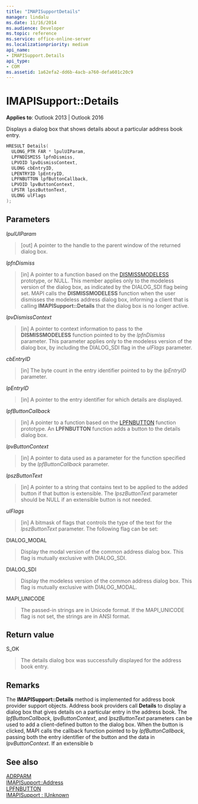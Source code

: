 ```yaml
---
title: "IMAPISupportDetails" 
manager: lindalu
ms.date: 11/16/2014
ms.audience: Developer
ms.topic: reference
ms.service: office-online-server
ms.localizationpriority: medium
api_name:
- IMAPISupport.Details
api_type:
- COM
ms.assetid: 1a62efa2-dd6b-4acb-a760-defa601c20c9
---
```


# IMAPISupport::Details

**Applies to**: Outlook 2013 | Outlook 2016

Displays a dialog box that shows details about a particular address book entry.

```cpp
HRESULT Details(
  ULONG_PTR FAR * lpulUIParam,
  LPFNDISMISS lpfnDismiss,
  LPVOID lpvDismissContext,
  ULONG cbEntryID,
  LPENTRYID lpEntryID,
  LPFNBUTTON lpfButtonCallback,
  LPVOID lpvButtonContext,
  LPSTR lpszButtonText,
  ULONG ulFlags
);
```

## Parameters

 _lpulUIParam_

> [out] A pointer to the handle to the parent window of the returned dialog box.

 _lpfnDismiss_

> [in] A pointer to a function based on the [DISMISSMODELESS](dismissmodeless.md) prototype, or NULL. This member applies only to the modeless version of the dialog box, as indicated by the DIALOG_SDI flag being set. MAPI calls the **DISMISSMODELESS** function when the user dismisses the modeless address dialog box, informing a client that is calling **IMAPISupport::Details** that the dialog box is no longer active.

 _lpvDismissContext_

> [in] A pointer to context information to pass to the **DISMISSMODELESS** function pointed to by the _lpfnDismiss_ parameter. This parameter applies only to the modeless version of the dialog box, by including the DIALOG_SDI flag in the _ulFlags_ parameter.

 _cbEntryID_

> [in] The byte count in the entry identifier pointed to by the _lpEntryID_ parameter.

 _lpEntryID_

> [in] A pointer to the entry identifier for which details are displayed.

 _lpfButtonCallback_
 
> [in] A pointer to a function based on the [LPFNBUTTON](lpfnbutton.md) function prototype. An **LPFNBUTTON** function adds a button to the details dialog box.

 _lpvButtonContext_
 
> [in] A pointer to data used as a parameter for the function specified by the _lpfButtonCallback_ parameter.

 _lpszButtonText_
 
> [in] A pointer to a string that contains text to be applied to the added button if that button is extensible. The _lpszButtonText_ parameter should be NULL if an extensible button is not needed.

 _ulFlags_

> [in] A bitmask of flags that controls the type of the text for the _lpszButtonText_ parameter. The following flag can be set:

DIALOG_MODAL

> Display the modal version of the common address dialog box. This flag is mutually exclusive with DIALOG_SDI.

DIALOG_SDI

> Display the modeless version of the common address dialog box. This flag is mutually exclusive with DIALOG_MODAL.

MAPI_UNICODE

> The passed-in strings are in Unicode format. If the MAPI_UNICODE flag is not set, the strings are in ANSI format.

## Return value

S_OK

> The details dialog box was successfully displayed for the address book entry.

## Remarks

The **IMAPISupport::Details** method is implemented for address book provider support objects. Address book providers call **Details** to display a dialog box that gives details on a particular entry in the address book. The _lpfButtonCallback_, _lpvButtonContext_, and _lpszButtonText_ parameters can be used to add a client-defined button to the dialog box. When the button is clicked, MAPI calls the callback function pointed to by _lpfButtonCallback_, passing both the entry identifier of the button and the data in _lpvButtonContext_. If an extensible b

## See also

[ADRPARM](adrparm.md)  
[IMAPISupport::Address](imapisupport-address.md)  
[LPFNBUTTON](lpfnbutton.md)  
[IMAPISupport : IUnknown](imapisupportiunknown.md)
